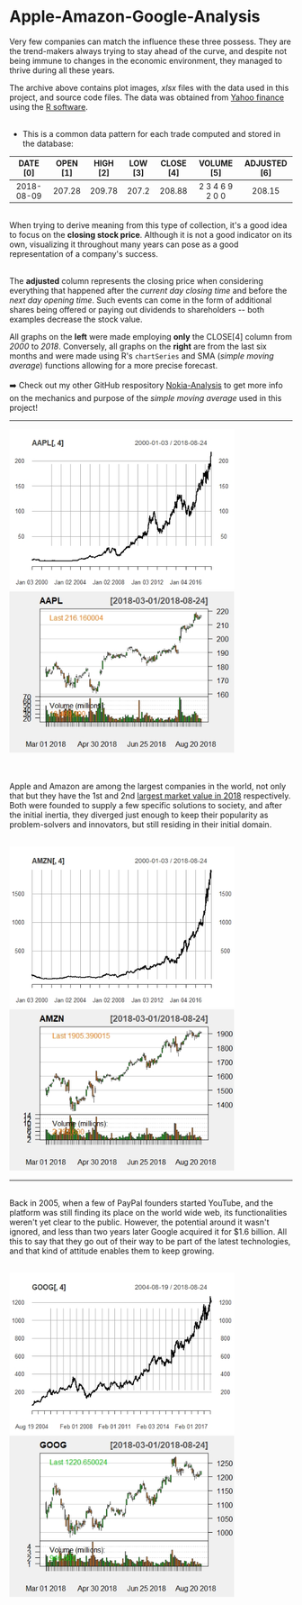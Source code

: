 # Apple-Amazon-Google-Analysis

Very few companies can match the influence these three possess. They are the trend-makers always trying to stay ahead of the curve, and despite not being immune to changes in the economic environment, they managed to thrive during all these years.<br>

The archive above contains plot images, <em>xlsx</em> files with the data used in this project, and source code files. The data was obtained from [Yahoo finance](https://finance.yahoo.com/) using the [R software](https://www.r-project.org/).<br><br>
<ul>
<li>  
This is a common data pattern for each trade computed and stored in the database:
 </li>
</ul>

|    DATE [0]    |    OPEN [1]    |    HIGH [2]    |     LOW [3]     |     CLOSE [4]    |     VOLUME [5]    |     ADJUSTED [6]     | 
|:--------------:|:--------------:|:--------------:|:---------------:|:----------------:|:-----------------:|:--------------------:|
|   2018-08-09   |     207.28     |     209.78     |      207.2      |      208.88      |  2 3 4 6 9 2 0 0  |        208.15        |

<br>
When trying to derive meaning from this type of collection, it's a good idea to focus on the <strong>closing stock price</strong>. Although it is not a good indicator on its own, visualizing it throughout many years can pose as a good representation of a company's success.<br><br>

The <strong>adjusted</strong> column represents the closing price when considering everything that happened after the <em>current day closing time</em> and before the <em>next day opening time</em>. Such events can come in the form of additional shares being offered or paying out dividends to shareholders  -- both examples decrease the stock value.

All graphs on the <strong>left</strong> were made employing <strong>only</strong> the CLOSE[4] column from <em>2000</em> to <em>2018</em>. Conversely, all graphs on the <strong>right</strong> are from the last six months and were made using R's `chartSeries` and SMA (<em>simple moving average</em>) functions allowing for a more precise forecast. <br><br>
:arrow_right: Check out my other GitHub respository [Nokia-Analysis](https://github.com/Rickyc14/NOKIA-Analysis.git) to get more info on the mechanics and purpose of the <em>simple moving average</em> used in this project!<br>

---


<p float="left">
  <img src="/data+plot/AAPL.Rplot.jpeg" width="400" />
  <img src="/data+plot/AAPL1.Rplot.jpeg" width="400" /> 
</p>

<br><br>
Apple and Amazon are among the largest companies in the world, not only that but they have the 1st and 2nd [largest market value in 2018](https://www.statista.com/statistics/263264/top-companies-in-the-world-by-market-value/) respectively. Both were founded to supply a few specific solutions to society, and after the initial inertia, they diverged just enough to keep their popularity as problem-solvers and innovators, but still residing in their initial domain.
<br><br>

<p float="left">
  <img src="/data+plot/AMZN.Rplot.jpeg" width="400" />
  <img src="/data+plot/AMZN1.Rplot.jpeg" width="400" /> 
</p>


---


<br>
Back in 2005, when a few of PayPal founders started YouTube, and the platform was still finding 
its place on the world wide web, its functionalities weren't yet clear to the public. However, the potential around 
it wasn't ignored, and less than two years later Google acquired it for $1.6 billion. All this to say that they go out of their way to be part of the latest technologies, and that kind of attitude enables them to keep growing.<br><br>
<p float="left">
  <img src="/data+plot/GOOG.Rplot.jpeg" width="400" />
  <img src="/data+plot/GOOG1.Rplot.jpeg" width="400" /> 
</p>
<br><br>


